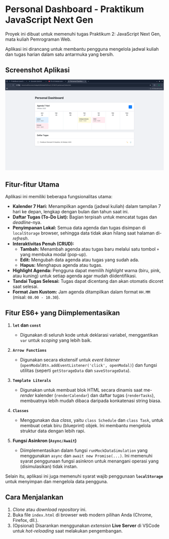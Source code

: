 # Personal Dashboard - Praktikum JavaScript Next Gen

Proyek ini dibuat untuk memenuhi tugas Praktikum 2: JavaScript Next Gen, mata kuliah Pemrograman Web.

Aplikasi ini dirancang untuk membantu pengguna mengelola jadwal kuliah dan tugas harian dalam satu antarmuka yang bersih.

## Screenshot Aplikasi

![Tampilan Aplikasi Personal Dashboard](https://github.com/nadshafy/Pemrograman_web_itera_123140167/blob/main/Nadya%20Shafwah%20Yusuf_123140167_pertemuan2/ss_personaldashboard.png)

## Fitur-fitur Utama

Aplikasi ini memiliki beberapa fungsionalitas utama:

* **Kalender 7 Hari:** Menampilkan agenda (jadwal kuliah) dalam tampilan 7 hari ke depan, lengkap dengan bulan dan tahun saat ini.
* **Daftar Tugas (To-Do List):** Bagian terpisah untuk mencatat tugas dan *deadline*-nya.
* **Penyimpanan Lokal:** Semua data agenda dan tugas disimpan di `localStorage` browser, sehingga data tidak akan hilang saat halaman di-*refresh*.
* **Interaktivitas Penuh (CRUD):**
    * **Tambah:** Menambah agenda atau tugas baru melalui satu tombol `+` yang membuka modal (pop-up).
    * **Edit:** Mengubah data agenda atau tugas yang sudah ada.
    * **Hapus:** Menghapus agenda atau tugas.
* **Highlight Agenda:** Pengguna dapat memilih *highlight* warna (biru, pink, atau kuning) untuk setiap agenda agar mudah diidentifikasi.
* **Tandai Tugas Selesai:** Tugas dapat dicentang dan akan otomatis dicoret saat selesai.
* **Format Jam Kustom:** Jam agenda ditampilkan dalam format `HH.MM` (misal: `08.00 - 10.30`).

## Fitur ES6+ yang Diimplementasikan

1.  **`let` dan `const`**
    * Digunakan di seluruh kode untuk deklarasi variabel, menggantikan `var` untuk *scoping* yang lebih baik.

2.  **`Arrow Functions`**
    * Digunakan secara ekstensif untuk *event listener* (`openModalBtn.addEventListener('click', openModal)`) dan fungsi utilitas (seperti `getStorageData` dan `saveStorageData`).

3.  **`Template Literals`**
    * Digunakan untuk membuat blok HTML secara dinamis saat me-*render* kalender (`renderCalendar`) dan daftar tugas (`renderTasks`), membuatnya lebih mudah dibaca daripada konkatenasi string biasa.

4.  **`Classes`** 
    * Menggunakan dua *class*, yaitu `class Schedule` dan `class Task`, untuk membuat cetak biru (blueprint) objek. Ini membantu mengelola struktur data dengan lebih rapi.

5.  **Fungsi Asinkron (`Async/Await`)**
    * Diimplementasikan dalam fungsi `runMockDataSimulation` yang menggunakan `async` dan `await new Promise(...)`. Ini memenuhi syarat penggunaan fungsi asinkron untuk menangani operasi yang (disimulasikan) tidak instan.

Selain itu, aplikasi ini juga memenuhi syarat wajib penggunaan **`localStorage`**  untuk menyimpan dan mengelola data pengguna.

## Cara Menjalankan

1.  *Clone* atau *download* *repository* ini.
2.  Buka file `index.html` di browser web modern pilihan Anda (Chrome, Firefox, dll.).
3.  (Opsional) Disarankan menggunakan *extension* **Live Server** di VSCode untuk *hot-reloading* saat melakukan pengembangan.

